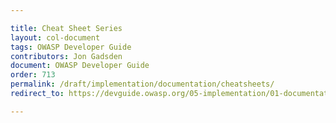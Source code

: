 ```yaml
---

title: Cheat Sheet Series
layout: col-document
tags: OWASP Developer Guide
contributors: Jon Gadsden
document: OWASP Developer Guide
order: 713
permalink: /draft/implementation/documentation/cheatsheets/
redirect_to: https://devguide.owasp.org/05-implementation/01-documentation/03-cheatsheets/

---
```

